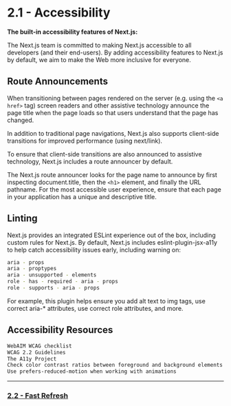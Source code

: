 # 2.1 - Accessibility

**The built-in accessibility features of Next.js:**

The Next.js team is committed to making Next.js accessible to all developers (and their end-users). By adding accessibility features to Next.js by default, we aim to make the Web more inclusive for everyone.

## Route Announcements

When transitioning between pages rendered on the server (e.g. using the `<a href>` tag) screen readers and other assistive technology announce the page title when the page loads so that users understand that the page has changed.

In addition to traditional page navigations, Next.js also supports client-side transitions for improved performance (using next/link).

To ensure that client-side transitions are also announced to assistive technology, Next.js includes a route announcer by default.

The Next.js route announcer looks for the page name to announce by first inspecting document.title, then the `<h1>` element, and finally the URL pathname. For the most accessible user experience, ensure that each page in your application has a unique and descriptive title.

## Linting

Next.js provides an integrated ESLint experience out of the box, including custom rules for Next.js. By default, Next.js includes eslint-plugin-jsx-a11y to help catch accessibility issues early, including warning on:

```bash
aria - props
aria - proptypes
aria - unsupported - elements
role - has - required - aria - props
role - supports - aria - props
```

For example, this plugin helps ensure you add alt text to img tags, use correct aria-\* attributes, use correct role attributes, and more.

## Accessibility Resources

```bash
WebAIM WCAG checklist
WCAG 2.2 Guidelines
The A11y Project
Check color contrast ratios between foreground and background elements
Use prefers-reduced-motion when working with animations
```

---

### [2.2 - Fast Refresh](/src/docs/architecture/2.2.md#22---fast-refresh)
